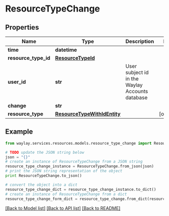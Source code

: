 # ResourceTypeChange


## Properties

Name | Type | Description | Notes
------------ | ------------- | ------------- | -------------
**time** | **datetime** |  | 
**resource_type_id** | [**ResourceTypeId**](ResourceTypeId.md) |  | 
**user_id** | **str** | User subject id in the Waylay Accounts database | 
**change** | **str** |  | 
**resource_type** | [**ResourceTypeWithIdEntity**](ResourceTypeWithIdEntity.md) |  | [optional] 

## Example

```python
from waylay.services.resources.models.resource_type_change import ResourceTypeChange

# TODO update the JSON string below
json = "{}"
# create an instance of ResourceTypeChange from a JSON string
resource_type_change_instance = ResourceTypeChange.from_json(json)
# print the JSON string representation of the object
print ResourceTypeChange.to_json()

# convert the object into a dict
resource_type_change_dict = resource_type_change_instance.to_dict()
# create an instance of ResourceTypeChange from a dict
resource_type_change_form_dict = resource_type_change.from_dict(resource_type_change_dict)
```
[[Back to Model list]](../README.md#documentation-for-models) [[Back to API list]](../README.md#documentation-for-api-endpoints) [[Back to README]](../README.md)


